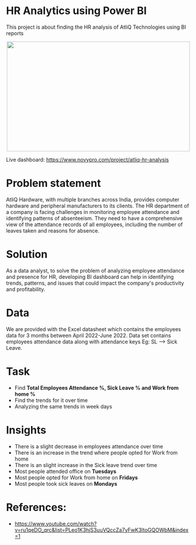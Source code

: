 # HR Analytics using Power BI
This project is about finding the HR analysis of AtliQ Technologies using BI reports

<p align="center">
<img src="https://www.hrcloud.com/hubfs/robo_mark-1-1.gif" width="500" height="300" />
</p>

Live dashboard: https://www.novypro.com/project/atliq-hr-analysis
# Problem statement
AtliQ Hardware, with multiple branches across India, provides computer hardware and peripheral manufacturers to its clients. The HR department of a company is facing challenges in monitoring employee attendance and identifying patterns of absenteeism. They need to have a comprehensive view of the attendance records of all employees, including the number of leaves taken and reasons for absence. 

# Solution 
As a data analyst, to solve the problem of analyzing employee attendance and presence for HR, developing BI dashboard can help in identifying trends, patterns, and issues that could impact the company's productivity and profitability. 

# Data
We are provided with the Excel datasheet which contains the employees data for 3 months between April 2022-June 2022. Data set contains employees attendance data along with attendance keys Eg: SL --> Sick Leave.

# Task
* Find **Total Employees Attendance %, Sick Leave % and Work from home %**
* Find the trends for it over time
* Analyzing the same trends in week days

# Insights
* There is a slight decrease in employees attendance over time
* There is an increase in the trend where people opted for Work from home
* There is an slight increase in the Sick leave trend over time
* Most people attended office on **Tuesdays**
* Most people opted for Work from home on **Fridays**
* Most people took sick leaves on **Mondays**

# References:
* https://www.youtube.com/watch?v=ru1qeDO_qrc&list=PLeo1K3hjS3uuVQccZa7yFwK3ltoGQOWbM&index=1
